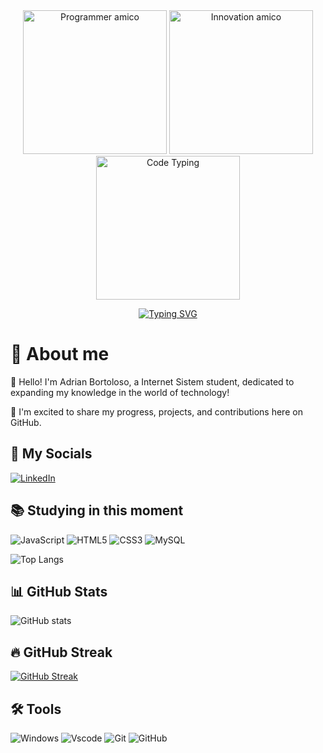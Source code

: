 <div align="center">


<img src="assets\images\Programmer-amico.png" alt="Programmer amico" min-width="200px" max-width="200px" width="230px" >
<img src="assets\images\Innovation-amico.png" alt="Innovation amico" min-width="200px" max-width="200px" width="230px" >
<img src="assets\images\Code-typing-bro.png" alt="Code Typing" min-width="200px" max-width="200px" width="230px" >
</div>

<div align="center">

 
[![Typing SVG](https://readme-typing-svg.demolab.com?font=JetBrains+Mono&pause=1000&color=0CF738&center=true&vCenter=true&repeat=false&random=false&width=435&lines=Welcome+to+my+GitHub+%F0%9F%92%9A)](https://git.io/typing-svg)

</div>

<div align="left">

# 🐻 About me

👾 Hello! I'm Adrian Bortoloso, a Internet Sistem student, dedicated to expanding my knowledge in the world of technology!
 

🚀 I'm excited to share my progress, projects, and contributions here on GitHub. 

## 👋 My Socials
[![LinkedIn](https://img.shields.io/badge/LinkedIn-0077B5?style=for-the-badge&logo=linkedin&logoColor=white)](https://www.linkedin.com/in/adrianbortoloso/) 


## 📚 Studying in this moment
![JavaScript](https://img.shields.io/badge/JavaScript-F7DF1E?style=for-the-badge&logo=javascript&logoColor=black) 
![HTML5](https://img.shields.io/badge/HTML5-E34F26?style=for-the-badge&logo=html5&logoColor=white) 
![CSS3](https://img.shields.io/badge/CSS3-1572B6?style=for-the-badge&logo=css3&logoColor=white) 
![MySQL](https://img.shields.io/badge/MySQL-f3f6f4?style=for-the-badge&logo=mysql&logoColor=black) 

![Top Langs](https://github-readme-stats-git-masterrstaa-rickstaa.vercel.app/api/top-langs/?username=BortolosoA&theme=midnight-purple&layout=compact&bg_color=000&border_color=8300ff&text_color=FFF)

## 📊 GitHub Stats

![GitHub stats](https://github-readme-stats.vercel.app/api?username=BortolosoA&hide_title=true&border_color=8300ff&theme=midnight-purple&show_icons=true)

## 🔥 GitHub Streak

[![GitHub Streak](https://streak-stats.demolab.com/?user=BortolosoA&theme=midnight-purple&background=000&border=8300ff&dates=FFF)](https://git.io/streak-stats)

## 🛠️ Tools

![Windows](https://img.shields.io/badge/Windows-000?style=for-the-badge&logo=windows&logoColor=2CA5E0)
![Vscode](https://img.shields.io/badge/Vscode-007ACC?style=for-the-badge&logo=visual-studio-code&logoColor=white) 
![Git](https://img.shields.io/badge/GIT-E44C30?style=for-the-badge&logo=git&logoColor=white) 
![GitHub](https://img.shields.io/badge/-GitHub-181717?style=for-the-badge&logo=github)
